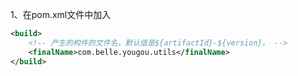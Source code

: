 1、在pom.xml文件中加入

```xml
<build>
    <!-- 产生的构件的文件名，默认值是${artifactId}-${version}。 -->
    <finalName>com.belle.yougou.utils</finalName>
</build>
```

